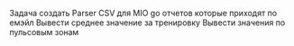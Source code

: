 Задача
создать Parser CSV для MIO go отчетов которые приходят по емэйл
Вывести среднее значение за тренировку
Вывести значения по пульсовым зонам